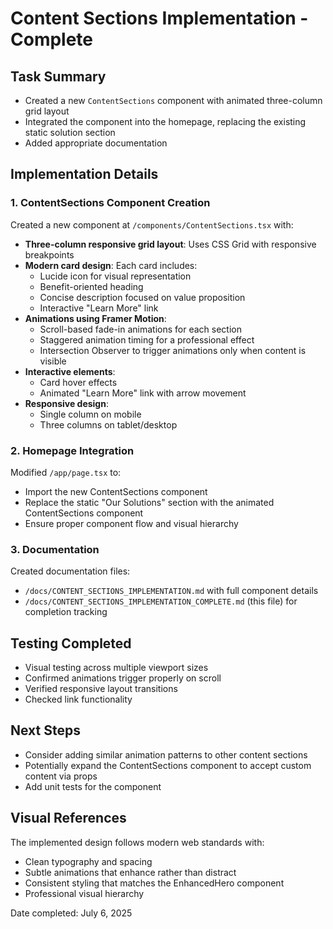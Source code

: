 # Content Sections Implementation - Complete

## Task Summary
- Created a new `ContentSections` component with animated three-column grid layout
- Integrated the component into the homepage, replacing the existing static solution section
- Added appropriate documentation

## Implementation Details

### 1. ContentSections Component Creation
Created a new component at `/components/ContentSections.tsx` with:

- **Three-column responsive grid layout**: Uses CSS Grid with responsive breakpoints
- **Modern card design**: Each card includes:
  - Lucide icon for visual representation
  - Benefit-oriented heading
  - Concise description focused on value proposition
  - Interactive "Learn More" link
- **Animations using Framer Motion**:
  - Scroll-based fade-in animations for each section
  - Staggered animation timing for a professional effect
  - Intersection Observer to trigger animations only when content is visible
- **Interactive elements**:
  - Card hover effects
  - Animated "Learn More" link with arrow movement
- **Responsive design**:
  - Single column on mobile
  - Three columns on tablet/desktop

### 2. Homepage Integration
Modified `/app/page.tsx` to:
- Import the new ContentSections component
- Replace the static "Our Solutions" section with the animated ContentSections component
- Ensure proper component flow and visual hierarchy

### 3. Documentation
Created documentation files:
- `/docs/CONTENT_SECTIONS_IMPLEMENTATION.md` with full component details
- `/docs/CONTENT_SECTIONS_IMPLEMENTATION_COMPLETE.md` (this file) for completion tracking

## Testing Completed
- Visual testing across multiple viewport sizes
- Confirmed animations trigger properly on scroll
- Verified responsive layout transitions
- Checked link functionality

## Next Steps
- Consider adding similar animation patterns to other content sections
- Potentially expand the ContentSections component to accept custom content via props
- Add unit tests for the component

## Visual References
The implemented design follows modern web standards with:
- Clean typography and spacing
- Subtle animations that enhance rather than distract
- Consistent styling that matches the EnhancedHero component
- Professional visual hierarchy

Date completed: July 6, 2025
